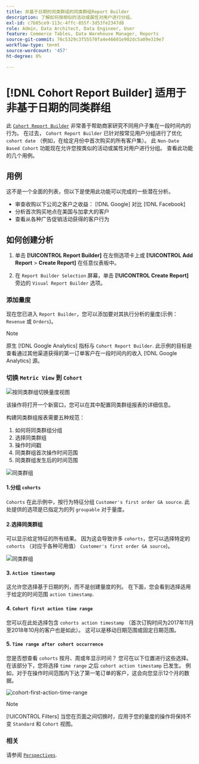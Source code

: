 ```yaml
---
title: 非基于日期的同类群组的同类群组Report Builder
description: 了解如何按相似的活动或属性对用户进行分组。
exl-id: c7b85ce9-113c-4ffc-855f-3d53fe2347d8
role: Admin, Data Architect, Data Engineer, User
feature: Commerce Tables, Data Warehouse Manager, Reports
source-git-commit: 76c5329c3f55570fa4e46601e902dc5a09e319e7
workflow-type: tm+mt
source-wordcount: '457'
ht-degree: 0%

---
```


# [!DNL Cohort Report Builder] 适用于非基于日期的同类群组

此 [`Cohort Report Builder`](../dev-reports/cohort-rpt-bldr.md) 非常善于帮助商家研究不同用户子集在一段时间内的行为。 在过去， `Cohort Report Builder` 已针对按常见用户分组进行了优化 `cohort date` （例如，在给定月份中首次购买的所有客户集）。 此 `Non-Date Based Cohort` 功能现在允许您按类似的活动或属性对用户进行分组。 查看此功能的几个用例。

## 用例

这不是一个全面的列表，但以下是使用此功能可以完成的一些潜在分析。

* 审查收购以下公司之客户之收益： [!DNL Google] 对比 [!DNL Facebook]
* 分析首次购买地点在美国与加拿大的客户
* 查看从各种广告促销活动获得的客户行为

## 如何创建分析

1. 单击 **[!UICONTROL Report Builder]** 在左侧选项卡上或 **[!UICONTROL Add Report** > **Create Report]** 在任意仪表板中。

1. 在 `Report Builder Selection` 屏幕，单击 **[!UICONTROL Create Report]** 旁边的 `Visual Report Builder` 选项。

### 添加量度

现在您已进入 `Report Builder`，您可以添加要对其执行分析的量度(示例： `Revenue` 或 `Orders`)。

>[!NOTE]
>
>原生 [!DNL Google Analytics] 指标与 `Cohort Report Builder`. 此示例的目标是查看通过其他渠道获得的第一订单客户在一段时间内的收入 [!DNL Google Analytics] 源。

### 切换 `Metric View` 到 `Cohort`

![按同类群组切换量度视图](../../assets/1-toggle-metric-view-to-cohort.png)

该操作将打开一个新窗口，您可以在其中配置同类群组报表的详细信息。

构建同类群组报表需要五种规范：

1. 如何将同类群组分组
1. 选择同类群组
1. 操作时间戳
1. 同类群组首次操作时间范围
1. 同类群组发生后的时间范围

![同类群组](../../assets/2-cohort-groups.png)<!--{: width="200" height="224"}-->



#### 1.分组 `cohorts`

`Cohorts` 在此示例中，按行为特征分组 `Customer's first order GA source`. 此处提供的选项是已指定为的列 `groupable` 对于量度。

#### 2.选择同类群组

可以显示给定特征的所有结果。 因为这会导致许多 `cohorts`，您可以选择特定的 `cohorts` （对应于各种可用值） `Customer's first order GA source`)。

![同类群组](../../assets/4-cohort-groups.png)<!--{: width="300" height="338"}-->

#### 3. `Action timestamp`

这允许您选择基于日期的列，而不是创建量度的列。 在下面，您会看到选择适用于给定的时间范围 `action timestamp`.

#### 4. `Cohort first action time range`

您可以在此处选择包含 `cohorts action timestamp` （首次订购时间为2017年11月至2018年10月的客户也是如此）。 这可以是移动日期范围或固定日期范围。

#### 5. `Time range after cohort occurrence`

您是否想查看 `cohorts` 按月、周或年显示时间？ 您可在以下位置进行这些选择。 在该部分下，您将选择 `time range` 之后 `cohort action timestamp` 已发生。 例如，对于在操作时间范围内下达了第一笔订单的客户，这会向您显示12个月的数据。

![cohort-first-action-time-range](../../assets/5-cohort-first-action-time-range.png)<!--{: width="400" height="557"}-->

>[!NOTE]
>
>[!UICONTROL Filters] 当您在页面之间切换时，应用于您的量度的操作将保持不变 `Standard` 和 `Cohort` 视图。

### 相关

请参阅 [`Perspectives`](../../data-analyst/dev-reports/cohort-rpt-bldr.md).

